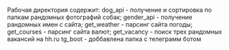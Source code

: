 
 Рабочая директория содержит:
 dog_api - получение и сортировка по папкам рандомных фотографий собак;
 gender_api - получение рандомных имен с сайта;
 get_weather - парсинг сайта погоды;
 get_courses - парсинг сайта валют;
 get_vacancy - поиск трех рандомных вакансий на hh.ru
 tg_boot - доббавлена папка с телеграмм ботом
 
 
